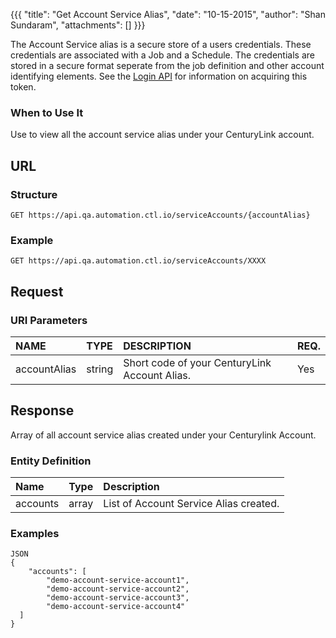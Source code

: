 {{{ "title": "Get Account Service Alias", "date": "10-15-2015", "author": "Shan Sundaram", "attachments": [] }}}

The Account Service alias is a secure store of a users credentials. These credentials are associated with a Job and a Schedule. The credentials are stored in a secure format seperate from the job definition and other account identifying elements. See the [Login API](https://www.ctl.io/api-docs/v2/#authentication-login) for information on acquiring this token.

### When to Use It

Use to view all the account service alias under your CenturyLink account. 

## URL

### Structure

    GET https://api.qa.automation.ctl.io/serviceAccounts/{accountAlias}

### Example

    GET https://api.qa.automation.ctl.io/serviceAccounts/XXXX

## Request

### URI Parameters

| NAME         | TYPE   | DESCRIPTION                         | REQ. |
| :------------ | :------ | :----------------------------------- | :---- |
| accountAlias | string | Short code of your CenturyLink Account Alias. | Yes  |

## Response

Array of all account service alias created under your Centurylink Account.

### Entity Definition

| Name        | Type   | Description |
| :----------- | :------ | :--- |
| accounts | array | List of Account Service Alias created. |

### Examples

    JSON
    {
  		"accounts": [
		    "demo-account-service-account1",
		    "demo-account-service-account2",
		    "demo-account-service-account3",
		    "demo-account-service-account4"
	  ]
	}